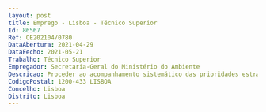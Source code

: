 ```yaml
--- 
layout: post
title: Emprego - Lisboa - Técnico Superior
Id: 86567
Ref: OE202104/0780
DataAbertura: 2021-04-29
DataFecho: 2021-05-21
Trabalho: Técnico Superior
Empregador: Secretaria-Geral do Ministério do Ambiente
Descricao: Proceder ao acompanhamento sistemático das prioridades estratégicas do Ministério, definição dos objetivos e formulação das políticas Analisar e caracterizar as dinâmicas internacionais com impacte nos processos de desenvolvimento sustentável, identificando tendências que sejam determinantes para o processo de definição de estratégias e políticas na área de competências do Ministério Coordenar projetos de prospetiva, desenvolvidos pelo Ministério, e participar em projetos com outras entidades públicas ou privadas, de âmbito nacional, regional e sectorial, destinados a apoiar o processo de tomada de decisão conducente a uma economia verde e de baixo carbono Cooperar com outros serviços e organismos da Administração Pública e promover atividades de reflexão com agentes económicos nacionais e estrangeiros visando a monitorização e ajustamento estratégico conducente ao desenvolvimento sustentável Aplicar, em diálogo com atores especializados, modelos e metodologias para avaliação e simulação de efeitos macroeconómicos das políticas com impacto no ambiente, no ordenamento do território e na energia Cooperar com outros serviços e organismos da Administração Pública, bem como com outras entidades, na conceção, gestão e implementação de processos de prospetiva e estratégia nas áreas do ambiente, do ordenamento do território, da sustentabilidade e da energia Promover a análise integrada da monitorização das políticas e medidas em curso colaborando na elaboração de relatórios sobre o estado e pressões a que o ambiente está sujeito nomeadamente no Relatório do Estado do Ambiente Desenvolver estudos de avaliação económica, com recurso a instrumentos e técnicas, conformes com as melhores práticas internacionais ao nível do ambiente, ordenamento do território e energia Assegurar o acesso e disponibilização de informação, designadamente estatística, mediante articulação e a interoperabilidade com os sistemas de informação dos serviços e organismos do Ministério, para apoiar a decisão política e estratégica nas áreas de intervenção do Ministério Desenvolver um sistema integrado de indicadores reportados ao universo de informação estatística nos domínios relevantes para as funções do Ministério.
CodigoPostal: 1200-433 LISBOA
Concelho: Lisboa
Distrito: Lisboa
--- 
```

